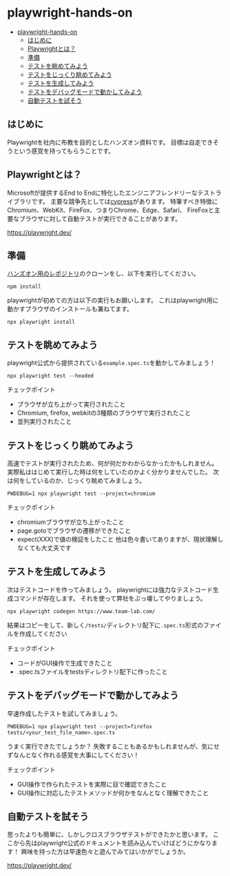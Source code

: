 # playwright-hands-on

- [playwright-hands-on](#playwright-hands-on)
  - [はじめに](#はじめに)
  - [Playwrightとは？](#playwrightとは)
  - [準備](#準備)
  - [テストを眺めてみよう](#テストを眺めてみよう)
  - [テストをじっくり眺めてみよう](#テストをじっくり眺めてみよう)
  - [テストを生成してみよう](#テストを生成してみよう)
  - [テストをデバッグモードで動かしてみよう](#テストをデバッグモードで動かしてみよう)
  - [自動テストを試そう](#自動テストを試そう)

## はじめに

Playwrightを社内に布教を目的としたハンズオン資料です。
目標は自走できそうという感覚を持ってもらうことです。

## Playwrightとは？

Microsoftが提供するEnd to Endに特化したエンジニアフレンドリーなテストライブラリです。
主要な競争先としては[cypress](https://www.cypress.io/)があります。
特筆すべき特徴にChromium、WebKit、FireFox、つまりChrome、Edge、Safari、 FireFoxと主要なブラウザに対して自動テストが実行できることがあります。

https://playwright.dev/

## 準備

[ハンズオン用のレポジトリ](https://github.com/mymactive/playwright-hands-on)のクローンをし、以下を実行してください。

```
npm install
```

playwrightが初めての方は以下の実行もお願いします。
これはplaywright用に動かすブラウザのインストールも兼ねてます。
```
npx playwright install
```

## テストを眺めてみよう
playwright公式から提供されている`example.spec.ts`を動かしてみましょう！

```
npx playwright test --headed
```

チェックポイント
- ブラウザが立ち上がって実行されたこと
- Chromium, firefox, webkitの3種類のブラウザで実行されたこと
- 並列実行されたこと

## テストをじっくり眺めてみよう
高速でテストが実行されたため、何が何だかわからなかったかもしれません。
実際私ははじめて実行した時は何をしていたのかよく分かりませんでした。
次は何をしているのか、じっくり眺めてみましょう。

```
PWDEBUG=1 npx playwright test --project=chromium 
```

チェックポイント
- chromiumブラウザが立ち上がったこと
- page.gotoでブラウザの遷移ができたこと
- expect(XXX)で値の検証をしたこと
他は色々書いてありますが、現状理解しなくても大丈夫です

## テストを生成してみよう
次はテストコードを作ってみましょう。
playwrightには強力なテストコード生成コマンドが存在します。
それを使って弊社をぶっ壊してやりましょう。

```
npx playwright codegen https://www.team-lab.com/
```

結果はコピーをして、新しく`/tests/`ディレクトリ配下に`.spec.ts`形式のファイルを作成してください

チェックポイント
- コードがGUI操作で生成できたこと
- .spec.tsファイルをtestsディレクトリ配下に作ったこと

## テストをデバッグモードで動かしてみよう
早速作成したテストを試してみましょう。

```
PWDEBUG=1 npx playwright test --project=firefox tests/<your_test_file_name>.spec.ts
```

うまく実行できたでしょうか？
失敗することもあるかもしれませんが、気にせずなんとなく作れる感覚を大事にしてください！

チェックポイント
- GUI操作で作られたテストを実際に目で確認できたこと
- GUI操作に対応したテストメソッドが何かをなんとなく理解できたこと

## 自動テストを試そう

思ったよりも簡単に、しかしクロスブラウザテストができたかと思います。
ここから先はplaywright公式のドキュメントを読み込んでいけばどうにかなります！
興味を持った方は早速色々と遊んでみてはいかがでしょうか。

https://playwright.dev/
